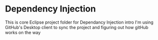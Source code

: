 # Dependency Injection
This is core Eclipse project folder for Dependancy Injection intro
I'm using GitHub's Desktop client to sync the project and figuring out how gitHub works on the way
